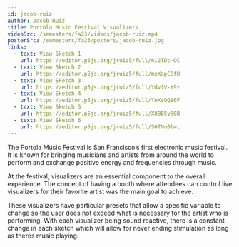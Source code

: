 ```yaml
---
id: jacob-ruiz
author: Jacob Ruiz
title: Portola Music Festival Visualizers
videoSrc: /semesters/fa23/videos/jacob-ruiz.mp4
posterSrc: /semesters/fa23/posters/jacob-ruiz.jpg
links:
  - text: View Sketch 1
    url: https://editor.p5js.org/jruiz5/full/ni2TDc-OC
  - text: View Sketch 2
    url: https://editor.p5js.org/jruiz5/full/mxXapC8fH
  - text: View Sketch 3
    url: https://editor.p5js.org/jruiz5/full/Ydv1V-Y9z
  - text: View Sketch 4
    url: https://editor.p5js.org/jruiz5/full/YnXsQQ90F
  - text: View Sketch 5
    url: https://editor.p5js.org/jruiz5/full/X8BB5y80B
  - text: View Sketch 6
    url: https://editor.p5js.org/jruiz5/full/56TNu0lwt
---
```


The Portola Music Festival is San Francisco’s first electronic music festival. It is known for bringing musicians and artists from around the world to perform and exchange positive energy and frequencies through music.

At the festival, visualizers are an essential component to the overall experience. The concept of having a booth where attendees can control live visualizers for their favorite artist was the main goal to achieve.

These visualizers have particular presets that allow a specific variable to change so the user does not exceed what is necessary for the artist who is performing. With each visualizer being sound reactive, there is a constant change in each sketch which will allow for never ending stimulation as long as theres music playing.
